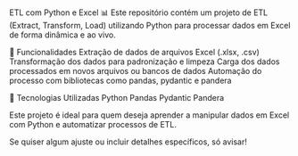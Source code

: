 ETL com Python e Excel 📊
Este repositório contém um projeto de ETL (Extract, Transform, Load) utilizando Python para processar dados em Excel de forma dinâmica e ao vivo.

🔹 Funcionalidades
Extração de dados de arquivos Excel (.xlsx, .csv)
Transformação dos dados para padronização e limpeza
Carga dos dados processados em novos arquivos ou bancos de dados
Automação do processo com bibliotecas como pandas, pydantic e pandera

🚀 Tecnologias Utilizadas
Python
Pandas
Pydantic
Pandera

Este projeto é ideal para quem deseja aprender a manipular dados em Excel com Python e automatizar processos de ETL.

Se quiser algum ajuste ou incluir detalhes específicos, só avisar!
